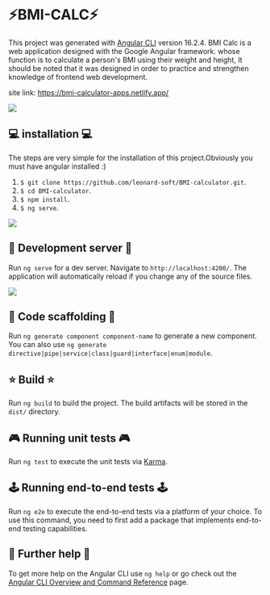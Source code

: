 # ⚡BMI-CALC⚡

This project was generated with [Angular CLI](https://github.com/angular/angular-cli) version 16.2.4. BMI Calc is a web application designed with the Google Angular framework. whose function is to calculate a person's BMI using their weight and height, It should be noted that it was designed in order to practice and strengthen knowledge of frontend web development.

site link: https://bmi-calculator-apps.netlify.app/

<img src="https://media2.giphy.com/media/qgQUggAC3Pfv687qPC/giphy.gif"> <br>

## 💻 installation 💻

The steps are very simple for the installation of this project.Obviously you must have angular installed :)
1) `$ git clone https://github.com/leonard-soft/BMI-calculator.git`.
2) `$ cd BMI-calculator`.
3) `$ npm install`.
4) `$ ng serve`.

<img src="https://miro.medium.com/v2/resize:fit:1000/0*nDG55Sf2dcQAMjmB.gif"> <br>

## 👾 Development server 👾

Run `ng serve` for a dev server. Navigate to `http://localhost:4200/`. The application will automatically reload if you change any of the source files.

<img src="https://code.visualstudio.com/assets/docs/nodejs/angular/Welcome-to-app.png"> <br>

## 🤖 Code scaffolding 🤖

Run `ng generate component component-name` to generate a new component. You can also use `ng generate directive|pipe|service|class|guard|interface|enum|module`.

## ⭐ Build ⭐

Run `ng build` to build the project. The build artifacts will be stored in the `dist/` directory.

## 🎮 Running unit tests 🎮

Run `ng test` to execute the unit tests via [Karma](https://karma-runner.github.io).

## 🕹️ Running end-to-end tests 🕹️

Run `ng e2e` to execute the end-to-end tests via a platform of your choice. To use this command, you need to first add a package that implements end-to-end testing capabilities.

## 🔷 Further help 🔷

To get more help on the Angular CLI use `ng help` or go check out the [Angular CLI Overview and Command Reference](https://angular.io/cli) page.
